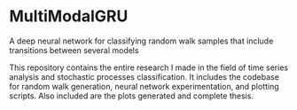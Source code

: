# MultiModalGRU
A deep neural network for classifying random walk samples that include transitions between several models

This repository contains the entire research I made in the field of time series analysis and stochastic processes classification.
It includes the codebase for random walk generation, neural network experimentation, and plotting scripts.
Also included are the plots generated and complete thesis.
